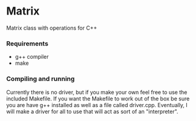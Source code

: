 # Matrix
Matrix class with operations for C++

### Requirements
- g++ compiler
- make

### Compiling and running
Currently there is no driver, but if you make your own feel free to use the included Makefile. If you want the Makefile to work out of the box be sure you are have g++ installed as well as a file called driver.cpp. Eventually, I will make a driver for all to use that will act as sort of an "interpreter".

